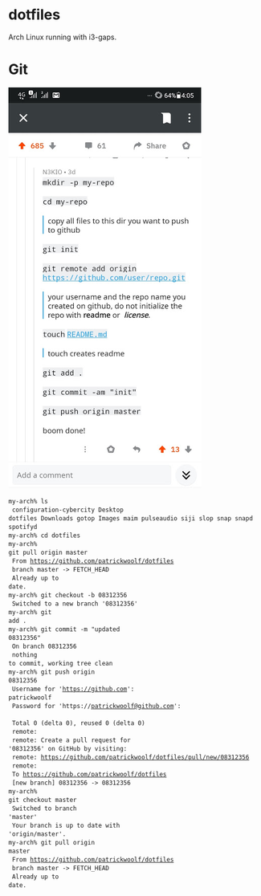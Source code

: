# dotfiles
Arch Linux running with i3-gaps.

# Git
<img src="Screenshot_20191101-160529059.jpg">

<code>my-arch% ls</code><br>
<code>  configuration-cybercity  Desktop  dotfiles  Downloads  gotop  Images  maim  pulseaudio	siji  slop  snap  snapd  spotifyd</code><br>
<code>my-arch% cd dotfiles</code><br>
<code>my-arch% git pull origin master</code><br>
<code>  From https://github.com/patrickwoolf/dotfiles</code><br>
  <code>  branch            master     -> FETCH_HEAD</code><br>
<code>  Already up to date.</code><br>
<code>my-arch% git checkout -b 08312356</code><br>
<code>  Switched to a new branch '08312356'</code><br>
<code>my-arch% git add .</code><br>
<code>my-arch% git commit -m "updated 08312356"</code><br>
<code>  On branch 08312356</code><br>
<code>  nothing to commit, working tree clean</code><br>
<code>my-arch% git push origin 08312356</code><br>
<code>  Username for 'https://github.com': patrickwoolf</code><br>
<code>  Password for 'https://patrickwoolf@github.com': </code><br>
<code>  Total 0 (delta 0), reused 0 (delta 0)</code><br>
<code>  remote: </code><br>
<code>  remote: Create a pull request for '08312356' on GitHub by visiting:</code><br>
<code>  remote:      https://github.com/patrickwoolf/dotfiles/pull/new/08312356</code><br>
<code>  remote: </code><br>
<code>  To https://github.com/patrickwoolf/dotfiles</code><br>
  <code>  [new branch]      08312356 -> 08312356</code><br>
<code>my-arch% git checkout master</code><br>
<code>  Switched to branch 'master'</code><br>
<code>  Your branch is up to date with 'origin/master'.</code><br>
<code>my-arch% git pull origin master</code><br>
<code>  From https://github.com/patrickwoolf/dotfiles</code><br>
  <code>  branch            master     -> FETCH_HEAD</code><br>
<code>  Already up to date.</code><br>

